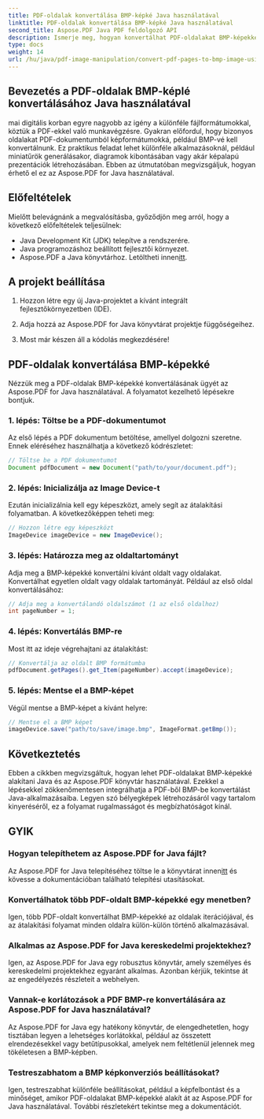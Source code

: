 ```yaml
---
title: PDF-oldalak konvertálása BMP-képké Java használatával
linktitle: PDF-oldalak konvertálása BMP-képké Java használatával
second_title: Aspose.PDF Java PDF feldolgozó API
description: Ismerje meg, hogyan konvertálhat PDF-oldalakat BMP-képekké Java használatával az Aspose.PDF for Java segítségével. Kövesse lépésenkénti útmutatónkat a zökkenőmentes PDF-ből BMP-be konvertáláshoz.
type: docs
weight: 14
url: /hu/java/pdf-image-manipulation/convert-pdf-pages-to-bmp-image-using-java/
---
```


## Bevezetés a PDF-oldalak BMP-képlé konvertálásához Java használatával

mai digitális korban egyre nagyobb az igény a különféle fájlformátumokkal, köztük a PDF-ekkel való munkavégzésre. Gyakran előfordul, hogy bizonyos oldalakat PDF-dokumentumból képformátumokká, például BMP-vé kell konvertálnunk. Ez praktikus feladat lehet különféle alkalmazásoknál, például miniatűrök generálásakor, diagramok kibontásában vagy akár képalapú prezentációk létrehozásában. Ebben az útmutatóban megvizsgáljuk, hogyan érhető el ez az Aspose.PDF for Java használatával.

## Előfeltételek

Mielőtt belevágnánk a megvalósításba, győződjön meg arról, hogy a következő előfeltételek teljesülnek:

- Java Development Kit (JDK) telepítve a rendszerére.
- Java programozáshoz beállított fejlesztői környezet.
-  Aspose.PDF a Java könyvtárhoz. Letöltheti innen[itt](https://releases.aspose.com/pdf/java/).

## A projekt beállítása

1. Hozzon létre egy új Java-projektet a kívánt integrált fejlesztőkörnyezetben (IDE).

2. Adja hozzá az Aspose.PDF for Java könyvtárat projektje függőségeihez.

3. Most már készen áll a kódolás megkezdésére!

## PDF-oldalak konvertálása BMP-képekké

Nézzük meg a PDF-oldalak BMP-képekké konvertálásának ügyét az Aspose.PDF for Java használatával. A folyamatot kezelhető lépésekre bontjuk.

### 1. lépés: Töltse be a PDF-dokumentumot

Az első lépés a PDF dokumentum betöltése, amellyel dolgozni szeretne. Ennek eléréséhez használhatja a következő kódrészletet:

```java
// Töltse be a PDF dokumentumot
Document pdfDocument = new Document("path/to/your/document.pdf");
```

### 2. lépés: Inicializálja az Image Device-t

Ezután inicializálnia kell egy képeszközt, amely segít az átalakítási folyamatban. A következőképpen teheti meg:

```java
// Hozzon létre egy képeszközt
ImageDevice imageDevice = new ImageDevice();
```

### 3. lépés: Határozza meg az oldaltartományt

Adja meg a BMP-képekké konvertálni kívánt oldalt vagy oldalakat. Konvertálhat egyetlen oldalt vagy oldalak tartományát. Például az első oldal konvertálásához:

```java
// Adja meg a konvertálandó oldalszámot (1 az első oldalhoz)
int pageNumber = 1;
```

### 4. lépés: Konvertálás BMP-re

Most itt az ideje végrehajtani az átalakítást:

```java
// Konvertálja az oldalt BMP formátumba
pdfDocument.getPages().get_Item(pageNumber).accept(imageDevice);
```

### 5. lépés: Mentse el a BMP-képet

Végül mentse a BMP-képet a kívánt helyre:

```java
// Mentse el a BMP képet
imageDevice.save("path/to/save/image.bmp", ImageFormat.getBmp());
```

## Következtetés

Ebben a cikkben megvizsgáltuk, hogyan lehet PDF-oldalakat BMP-képekké alakítani Java és az Aspose.PDF könyvtár használatával. Ezekkel a lépésekkel zökkenőmentesen integrálhatja a PDF-ből BMP-be konvertálást Java-alkalmazásaiba. Legyen szó bélyegképek létrehozásáról vagy tartalom kinyeréséről, ez a folyamat rugalmasságot és megbízhatóságot kínál.

## GYIK

### Hogyan telepíthetem az Aspose.PDF for Java fájlt?

 Az Aspose.PDF for Java telepítéséhez töltse le a könyvtárat innen[itt](https://releases.aspose.com/pdf/java/) és kövesse a dokumentációban található telepítési utasításokat.

### Konvertálhatok több PDF-oldalt BMP-képekké egy menetben?

Igen, több PDF-oldalt konvertálhat BMP-képekké az oldalak iterációjával, és az átalakítási folyamat minden oldalra külön-külön történő alkalmazásával.

### Alkalmas az Aspose.PDF for Java kereskedelmi projektekhez?

Igen, az Aspose.PDF for Java egy robusztus könyvtár, amely személyes és kereskedelmi projektekhez egyaránt alkalmas. Azonban kérjük, tekintse át az engedélyezés részleteit a webhelyen.

### Vannak-e korlátozások a PDF BMP-re konvertálására az Aspose.PDF for Java használatával?

Az Aspose.PDF for Java egy hatékony könyvtár, de elengedhetetlen, hogy tisztában legyen a lehetséges korlátokkal, például az összetett elrendezésekkel vagy betűtípusokkal, amelyek nem feltétlenül jelennek meg tökéletesen a BMP-képben.

### Testreszabhatom a BMP képkonverziós beállításokat?

Igen, testreszabhat különféle beállításokat, például a képfelbontást és a minőséget, amikor PDF-oldalakat BMP-képekké alakít át az Aspose.PDF for Java használatával. További részletekért tekintse meg a dokumentációt.